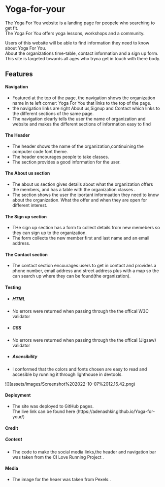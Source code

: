# Yoga-for-your


The Yoga For You website is a landing page for peopele who searching to get
fit.<br>The Yoga For You offers yoga lessons, workshops and a community.

Users of this website will be able to find information they need to know about Yoga For You.<br> About the organizations time-table, contact information and a sign up form. <br>This site is targeted towards all ages who tryna get in touch with there body.



<h2>Features</h2>
<h4>Navigation</h4>
<ul>
<li>Featured at the top of the page, the navigation shows the organization name in te left corner: Yoga For You that links to the top of the page.</li>
<li>the navigation links are right About us,Signup and Contact which links to the different sections of the same page.</li>
<li>The navigation clearly tells the user the name of organization and website and makes the different sections of information easy to find</li>
</ul>


<h4>The Header</h4>
<ul>
<li>The header shows the name of the organization,continuining the computer code font theme.</li>
<li>The header encourages people to take classes.</li>
<li>The section provides a good information for the user.</li>
</ul>


<h4>The About us section</h4>
<ul>
<li>The about us section gives details about what the organization offers the members, and has a table with the organization classes .</li>
<li>The section shows the user the iportant informaation they need to know about the organization. What the offer and when they are open for different interest.</li>
</ul>

<h4>The Sign up section</h4>
<ul>
<li>THe sign up section has a form to collect details from new memebers so they can sign up to the organization.</li>
<li>The form collects the new member first and last name and an email address.</li>
</ul>


<h4>The Contact section</h4>
<ul>
<li>The contact section encourages users to get in contact and provides a phone number, email address and street address plus with a map so the can search up where they can be found(the organization).</li>
</ul>


<h4>Testing</h4>
<ul>
  <li><h5> HTML </h5></li>
  <li>No errors were returned when passing through the the offical W3C validator</li>
   <li><h5> CSS </h5></li>
  <li>No errors were returned when passing through the the offical (Jigsaw) validator</li>
   <li><h5>Accesibility </h5></li>
  <li>I conformed that the colors and fonts chosen are easy to read and accesible by running it through lighthouse in devtools.</li>
</ul>
![](assets/images/Screenshot%202022-10-07%2012.16.42.png)

<h4>Deployment</h4>
<ul>
  <li>The site was deployed to GitHub pages. </li>
The live link can be found here (https://adenashkir.github.io/Yoga-for-your/)
</ul>

<h4>Credit</h4>
<h5>Content</h5>
<ul>
<li>The code to make the social media links,the header and navigation bar was taken from the CI Love Running Project .</li>
</ul>


<h4>Media</h4>
<ul>
<li>The image for the heaer was taken from Pexels .</li>
</ul>
